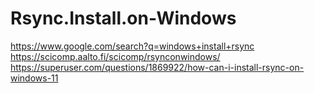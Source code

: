 # Rsync.Install.on-Windows
https://www.google.com/search?q=windows+install+rsync https://scicomp.aalto.fi/scicomp/rsynconwindows/ https://superuser.com/questions/1869922/how-can-i-install-rsync-on-windows-11
